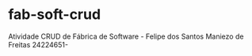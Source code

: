 # fab-soft-crud
Atividade CRUD de Fábrica de Software - Felipe dos Santos Maniezo de Freitas 24224651-
